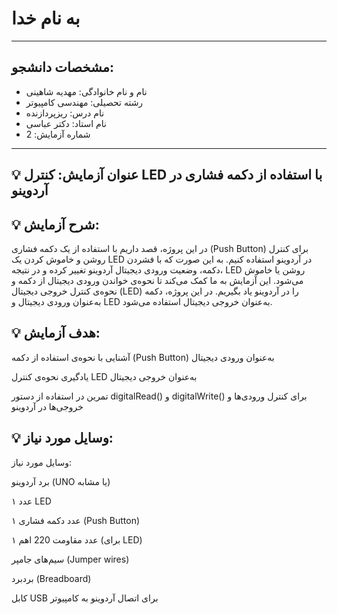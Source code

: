 # به نام خدا

---

## مشخصات دانشجو:

- نام و نام خانوادگی: مهدیه شاهینی
- رشته تحصیلی: مهندسی کامپیوتر  
- نام درس: ریزپردازنده  
- نام استاد: دکتر عباسی  
- شماره آزمایش: 2 

---

## 💡 عنوان آزمایش: کنترل LED با استفاده از دکمه فشاری در آردوینو

## 💡 شرح آزمایش: 
در این پروژه، قصد داریم با استفاده از یک دکمه فشاری (Push Button) برای کنترل روشن و خاموش کردن یک LED در آردوینو استفاده کنیم. به این صورت که با فشردن دکمه، وضعیت ورودی دیجیتال آردوینو تغییر کرده و در نتیجه، LED روشن یا خاموش می‌شود. این آزمایش به ما کمک می‌کند تا نحوه‌ی خواندن ورودی دیجیتال از دکمه و نحوه‌ی کنترل خروجی دیجیتال (LED) را در آردوینو یاد بگیریم. در این پروژه، دکمه به‌عنوان ورودی دیجیتال و LED به‌عنوان خروجی دیجیتال استفاده می‌شود.

## 💡 هدف آزمایش:
آشنایی با نحوه‌ی استفاده از دکمه (Push Button) به‌عنوان ورودی دیجیتال

یادگیری نحوه‌ی کنترل LED به‌عنوان خروجی دیجیتال

تمرین در استفاده از دستور digitalRead() و digitalWrite() برای کنترل ورودی‌ها و خروجی‌ها در آردوینو

## 💡 وسایل مورد نیاز:
وسایل مورد نیاز:

برد آردوینو (UNO یا مشابه)

۱ عدد LED

۱ عدد دکمه فشاری (Push Button)

۱ عدد مقاومت 220 اهم (برای LED)

سیم‌های جامپر (Jumper wires)

بردبرد (Breadboard)

کابل USB برای اتصال آردوینو به کامپیوتر
